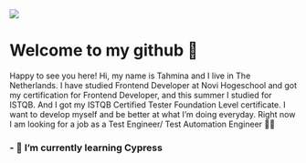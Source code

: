 
<img src="https://i.imgur.com/vS1cPn1.jpg">

# Welcome to my github 🦋

Happy to see you here!
Hi, my name is Tahmina and I live in The Netherlands. 
I have studied Frontend Developer at Novi Hogeschool and got my certification for Frontend Developer, and this summer I studied for ISTQB. And I got my ISTQB Certified Tester Foundation Level certificate. I want to develop myself and be better at what I’m doing everyday. 
Right now I am looking for a job as a Test Engineer/ Test Automation Engineer 👩‍💻

### 
### 
### - 🌱 I’m currently learning Cypress

<!--
**tahminahesari/tahminahesari** is a ✨ _special_ ✨ repository because its `README.md` (this file) appears on your GitHub profile.

Here are some ideas to get you started:

- 🔭 I’m currently working on ...
- 🌱 I’m currently learning 
- 👯 I’m looking to collaborate on ...
- 🤔 I’m looking for help with ...
- 💬 Ask me about ...
- 📫 How to reach me: ...
- 😄 Pronouns: ...
- ⚡ Fun fact: ...
-->
